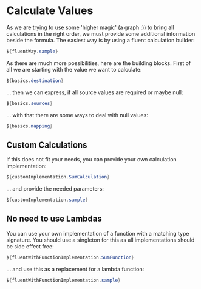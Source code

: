 # Calculate Values

As we are trying to use some 'higher magic' (a graph :)) to bring all calculations in the right order, we must
provide some additional information beside the formula. The easiest way is by using a fluent calculation builder:

```java
${fluentWay.sample}
```

As there are much more possibilities, here are the building blocks. First of all we are
starting with the value we want to calculate:

```java
${basics.destination}
```
... then we can express, if all source values are required or maybe null:

```java
${basics.sources}
```

... with that there are some ways to deal with null values:                          

```java
${basics.mapping}
```
                                                           
## Custom Calculations

If this does not fit your needs, you can provide your own calculation implementation:

```java
${customImplementation.SumCalculation}
```

... and provide the needed parameters:

```java
${customImplementation.sample}
```

## No need to use Lambdas

You can use your own implementation of a function with a matching type signature. You should use a singleton for this as
all implementations should be side effect free:

```java
${fluentWithFunctionImplementation.SumFunction}
```

... and use this as a replacement for a lambda function:                                               

```java
${fluentWithFunctionImplementation.sample}
```